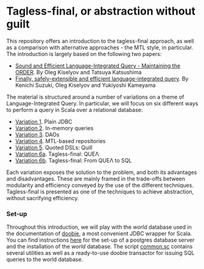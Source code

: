 # Tagless-final, or abstraction without guilt

This repository offers an introduction to the tagless-final approach, as well as a comparison with alternative approaches - the MTL style, in particular. The introduction is largely based on the following two papers:

* [Sound and Efficient Language-Integrated Query - Maintaining the ORDER](https://dl.acm.org/doi/pdf/10.1145/2847538.2847542). By Oleg Kiselyov and Tatsuya Katsushima
* [Finally, safely-extensible and efficient language-integrated query](http://okmij.org/ftp/meta-programming/Sqr/sqr.pdf). By Kenichi Suzuki, Oleg Kiselyov and Yukiyoshi Kameyama

The material is structured around a number of variations on a theme of Language-Integrated Query. In particular, we will focus on six different ways to perform a query in Scala over a relational database:

* [Variation 1](Variation1.JDBC.ipynb). Plain JDBC
* [Variation 2](Variation2.InMemory.ipynb). In-memory queries
* [Variation 3](Variation3.DAOs.ipynb). DAOs
* [Variation 4](Variation4.MTL.ipynb). MTL-based repositories
* [Variation 5](Variation5.QDSL.ipynb). Quoted DSLs: Quill
* [Variation 6a](Variation6a.TaglessFinal.ipynb). Tagless-final: QUEΛ
* [Variation 6b](Variation6b.TaglessFinal.ipynb). Tagless-final: From QUEΛ to SQL

Each variation exposes the solution to the problem, and both its advantages and disadvantages. These are mainly framed in the trade-offs between modularity and efficiency conveyed by the use of the different techniques. Tagless-final is presented as one of the techniques to achieve abstraction, without sacrifying efficiency.

### Set-up

Throughout this introduction, we will play with the _world_ database used in the documentation of [doobie](https://tpolecat.github.io/doobie), a most convenient JDBC wrapper for Scala. You can find instructions [here](https://tpolecat.github.io/doobie/docs/01-Introduction.html) for the set-up of a postgres database server and the installation of the _world_ database. The script [common.sc](./common.sc) contains several utilities as well as a ready-to-use doobie transactor for issuing SQL queries to the world database.

